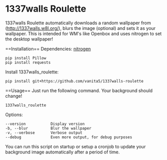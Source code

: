 1337walls Roulette
==================

1337walls Roulette automatically downloads a random wallpaper from (http://1337walls.w8l.org/), blurs 
the image (optional) and sets it as your wallpaper.
This is intended for WM's like Openbox and uses nitrogen to set the desktop wallpaper!

==Installation==
Dependencies:
[nitrogen](https://wiki.archlinux.org/index.php/nitrogen)

    pip install Pillow
    pip install requests
    

Install 1337walls_roulette:

    pip install git+https://github.com/vanita5/1337walls-roulette
    
    
==Usage==
Just run the following command. Your background should change!

    1337walls_roulette
    
Options:

    --version           Display version
    -b, --blur          Blur the wallpaper
    -v, --verbose       Verbose output
    --debug             Even more output, for debug purposes
    
You can run this script on startup or setup a cronjob to update your background image automatically 
after a period of time.

